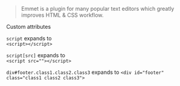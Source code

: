 > Emmet is a plugin for many popular text editors which greatly improves HTML & CSS workflow.  

Custom attributes

`script` expands to  
`<script></script>`

`script[src]` expands to  
`<script src=""></script>`

 `div#footer.class1.class2.class3` expands to
 `<div id="footer" class="class1 class2 class3">`
